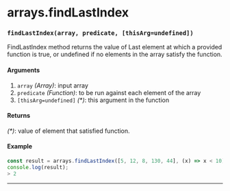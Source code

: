# arrays.findLastIndex

<!-- div class="doc-container" -->

<!-- div -->


<!-- div -->

<h3 id="findlastindexarray-predicate-thisargundefined"><code>findLastIndex(array, predicate, [thisArg=undefined])</code></h3>

FindLastIndex method returns the value of Last element at which a provided function is true,
or undefined if no elements in the array satisfy the function.

#### Arguments
1. `array` *(Array)*: input array
2. `predicate` *(Function)*: to be run against each element of the array
3. `[thisArg=undefined]` *(&#42;)*: this argument in the function

#### Returns
*(&#42;)*: value of element that satisfied function.

#### Example
```js
const result = arrays.findLastIndex([5, 12, 8, 130, 44], (x) => x < 10);
console.log(result);
> 2
```
---

<!-- /div -->

<!-- /div -->

<!-- /div -->
